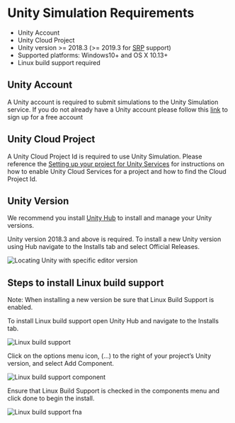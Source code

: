 # Unity Simulation Requirements
- Unity Account
- Unity Cloud Project
- Unity version >= 2018.3 (>= 2019.3 for [SRP](https://docs.unity3d.com/Manual/ScriptableRenderPipeline.html) support)
- Supported platforms: Windows10+ and OS X 10.13+
- Linux build support required

## Unity Account
A Unity account is required to submit simulations to the Unity Simulation service. If you do not already have a Unity account please follow this [link](https://id.unity.com) to sign up for a free account

## Unity Cloud Project
A Unity Cloud Project Id is required to use Unity Simulation. Please reference the [Setting up your project for Unity Services](https://docs.unity3d.com/Manual/SettingUpProjectServices.html) for instructions on how to enable Unity Cloud Services for a project and how to find the Cloud Project Id.

## Unity Version

We recommend you install [Unity Hub](https://docs.unity3d.com/Manual/GettingStartedInstallingHub.html) to install and manage your Unity versions.

Unity version 2018.3 and above is required. To install a new Unity version using Hub navigate to the Installs tab and select Official Releases.

![Locating Unity with specific editor version](images/req-1.png "Locating a new Unity Editor version")

## Steps to install Linux build support

Note: When installing a new version be sure that Linux Build Support is enabled.

To install Linux build support open Unity Hub and navigate to the Installs tab.

![Linux build support](images/req-2.png "Linux build support")

Click on the options menu icon, (...) to the right of your project’s Unity version, and select Add Component.

![Linux build support component](images/req-3.png "Linux build support component")

Ensure that Linux Build Support is checked in the components menu and click done to begin the install.

![Linux build support fna](images/req-4.png "Linux build support component")
